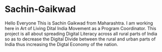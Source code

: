 # Sachin-Gaikwad
Hello Everyone
This is Sachin Gaikwad from Maharashtra. I am working here in Art of Living Dital India Movement as a Program Coordinator. This project is all about spreading Digital Literacy across all rural parts of India so as to decrease the Digital Divide between the rural and urban parts of India thus increasing the Digtal Economy of the nation.
